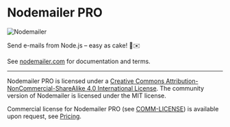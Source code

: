 # Nodemailer PRO

![Nodemailer](https://raw.githubusercontent.com/nodemailer/nodemailer/master/assets/nm_logo_200x136.png)

Send e-mails from Node.js – easy as cake! 🍰✉️

See [nodemailer.com](https://nodemailer.com/) for documentation and terms.

-------

Nodemailer PRO is licensed under a <a rel="license" href="http://creativecommons.org/licenses/by-nc-sa/4.0/">Creative Commons Attribution-NonCommercial-ShareAlike 4.0 International License</a>. The community version of Nodemailer is licensed under the MIT license.

Commercial license for Nodemailer PRO (see [COMM-LICENSE](https://nodemailer.com/COMM-LICENSE)) is available upon request, see [Pricing](https://nodemailer.com/about/pricing).
